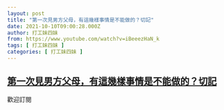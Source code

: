 ```yaml
---
layout: post
title: "第一次見男方父母，有這幾樣事情是不能做的？切記"
date: 2021-10-10T09:00:28.000Z
author: 打工妹四妹
from: https://www.youtube.com/watch?v=iBeeezHaN_k
tags: [ 打工妹四妹 ]
categories: [ 打工妹四妹 ]
---
```

<!--1633856428000-->
[第一次見男方父母，有這幾樣事情是不能做的？切記](https://www.youtube.com/watch?v=iBeeezHaN_k)
------

<div>
歡迎訂閱
</div>
